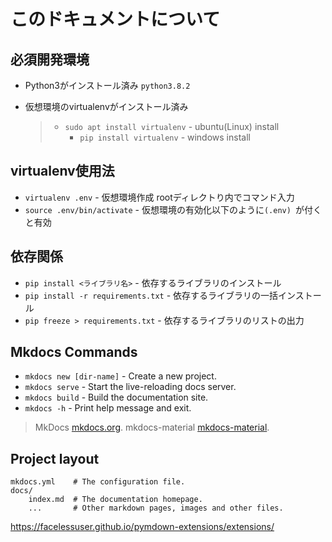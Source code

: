 # このドキュメントについて

## 必須開発環境

- Python3がインストール済み `python3.8.2`

- 仮想環境のvirtualenvがインストール済み
  > * `sudo apt install virtualenv` - ubuntu(Linux) install 
  >     * `pip install virtualenv` - windows install


## virtualenv使用法

* `virtualenv .env` - 仮想環境作成 rootディレクトり内でコマンド入力
* `source .env/bin/activate` - 仮想環境の有効化以下のように`(.env) `が付くと有効

## 依存関係

* `pip install <ライブラリ名>` - 依存するライブラリのインストール
* `pip install -r requirements.txt` - 依存するライブラリの一括インストール
* `pip freeze > requirements.txt` - 依存するライブラリのリストの出力


## Mkdocs Commands

* `mkdocs new [dir-name]` - Create a new project.
* `mkdocs serve` - Start the live-reloading docs server.
* `mkdocs build` - Build the documentation site.
* `mkdocs -h` - Print help message and exit.

> MkDocs [mkdocs.org](https://www.mkdocs.org).
> mkdocs-material [mkdocs-material](https://squidfunk.github.io/mkdocs-material/).

## Project layout

    mkdocs.yml    # The configuration file.
    docs/
        index.md  # The documentation homepage.
        ...       # Other markdown pages, images and other files.


https://facelessuser.github.io/pymdown-extensions/extensions/